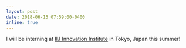 ```yaml
---
layout: post
date: 2018-06-15 07:59:00-0400
inline: true
---
```


I will be interning at [IIJ Innovation Institute](https://www.iij-ii.co.jp/en/) in Tokyo, Japan this summer!
